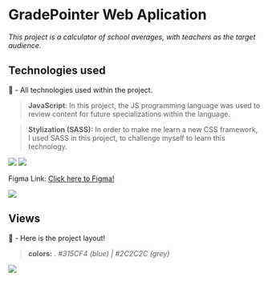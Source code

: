 # GradePointer Web Aplication
_This project is a calculator of school averages, with teachers as the target audience._


## Technologies used
📌 - All technologies used within the project.

> **JavaScript**: In this project, the JS programming language was used to review content for future specializations within the language. 

> **Stylization (SASS):** In order to make me learn a new CSS framework, I used SASS in this project, to challenge myself to learn this technology.

<img src="https://img.shields.io/badge/javascript-%23323330.svg?style=for-the-badge&logo=javascript&logoColor=%23F7DF1E"> <img src="https://img.shields.io/badge/SASS-hotpink.svg?style=for-the-badge&logo=SASS&logoColor=white">


Figma Link: [Click here to Figma! ](https://www.figma.com/file/kCBl7bQBRfEibv1Y62xKmY/GradePointer?type=design&node-id=0%3A1&mode=design&t=xX0TbGPy00WnUWrP-1)

<img src="https://img.shields.io/badge/figma-%23F24E1E.svg?style=for-the-badge&logo=figma&logoColor=white">

## Views
📌 - Here is the project layout!

> **colors:** _. #315CF4 (blue) | #2C2C2C (grey)_ 

<img src="https://github.com/ihorrandev/gradePointer/assets/92957629/f66fc58d-032e-4f4f-86b1-ab09af5caba2">
